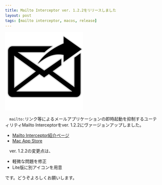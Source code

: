 ```yaml
---
title: Mailto Interceptor ver. 1.2.2をリリースしました
layout: post
tags: [mailto interceptor, macos, release]
---
```

![](/blog/img/20141219/mailto_interceptor_icon.png)

　`mailto:`リンク等によるメールアプリケーションの即時起動を抑制するユーティリティMailto Interceptorをver. 1.2.2にヴァージョンアップしました。

- [Mailto Interceptor紹介ページ](/mac/mailtointerceptor/)
- [Mac App Store](https://itunes.apple.com/jp/app/id883196547?mt=12)

　ver. 1.2.2の変更点は、

- 軽微な問題を修正
- Lite版に別アイコンを用意

です。どうぞよろしくお願いします。
